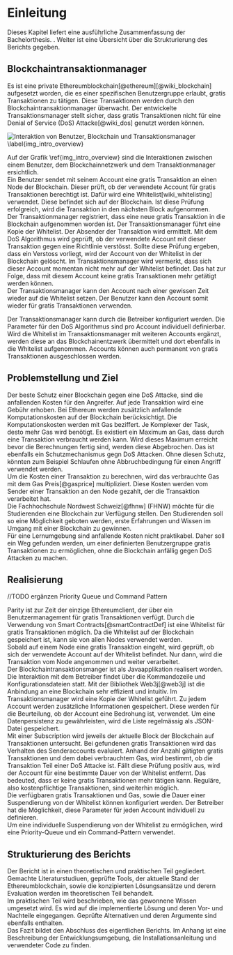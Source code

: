 # Einleitung

Dieses Kapitel liefert eine ausführliche Zusammenfassung der Bachelorthesis. . Weiter ist
eine Übersicht über die Strukturierung des Berichts gegeben. 

## Blockchaintransaktionmanager

Es ist eine private Ethereumblockchain[@ethereum][@wiki_blockchain] aufgesetzt worden, die es einer
spezifischen Benutzergruppe erlaubt, gratis Transaktionen zu tätigen. Diese
Transaktionen werden durch den Blockchaintransaktionmanager überwacht. Der
entwickelte Transaktionsmanager stellt sicher, dass gratis Transaktionen
nicht für eine Denial of Service (DoS) Attacke[@wiki_dos] genutzt werden können.

![Interaktion von Benutzer, Blockchain und Transaktionsmanager \label{img_intro_overview}](images/overview_blockchain_txmanager.png "Übersicht")

Auf der Grafik \ref{img_intro_overview} sind die Interaktionen zwischen einem
Benutzer, dem Blockchainnetzwerk und dem Transaktionmanager ersichtlich.\
Ein Benutzer sendet mit seinem Account eine gratis Transaktion an einen Node der
Blockchain. Dieser prüft, ob der verwendete Account für gratis Transaktionen
berechtigt ist. Dafür wird eine Whitelist[wiki_whitelisting] verwendet. Diese
befindet sich auf der Blockchain. Ist diese Prüfung erfolgreich, wird die
Transaktion in den nächsten Block aufgenommen.\
Der Transaktionmanager registriert, dass eine neue gratis Transaktion in die
Blockchain aufgenommen worden ist. Der Transaktionsmanager führt eine Kopie der
Whitelist. Der Absender der Transaktion wird ermittelt. Mit dem DoS Algorithmus
wird geprüft, ob der verwendete Account mit dieser Transaktion gegen eine
Richtlinie verstösst. Sollte diese Prüfung ergeben, dass ein Verstoss vorliegt,
wird der Account von der Whitelist in der Blockchain gelöscht. Im
Transaktionsmanager wird vermerkt, dass sich dieser Account momentan nicht mehr
auf der Whitelist befindet. Das hat zur Folge, dass mit diesem Account keine
gratis Transaktionen mehr getätigt werden können.\
Der Transaktionsmanager kann den Account nach einer gewissen Zeit wieder auf die
Whitelist setzen. Der Benutzer kann den Account somit wieder für gratis
Transaktionen verwenden.

Der Transaktionsmanager kann durch die Betreiber konfiguriert werden. Die
Parameter für den DoS Algorithmus sind pro Account individuell definierbar.\
Wird die Whitelist im Transaktionsmanager mit weiteren Accounts ergänzt, werden
diese an das Blockchainentzwerk übermittelt und dort ebenfalls in die Whitelist
aufgenommen. Accounts können auch permanent von gratis Transaktionen
ausgeschlossen werden.  

## Problemstellung und Ziel

Der beste Schutz einer Blockchain gegen eine DoS Attacke, sind die anfallenden
Kosten für den Angreifer. Auf jede Transaktion wird eine Gebühr erhoben. Bei
Ethereum werden zusätzlich anfallende Komputationskosten auf der Blockchain
berücksichtigt. Die Komputationskosten werden mit Gas beziffert. Je Komplexer
der Task, desto mehr Gas wird benötigt. Es existiert ein Maximum an Gas, dass
durch eine Transaktion verbraucht werden kann. Wird dieses Maximum erreicht
bevor die Berechnungen fertig sind, werden diese Abgebrochen. Das ist ebenfalls
ein Schutzmechanismus gegn DoS Attacken. Ohne diesen Schutz, könnten zum
Beispiel Schlaufen ohne Abbruchbedingung für einen Angriff verwendet werden.\
Um die Kosten einer Transaktion zu berechnen, wird das verbrauchte Gas mit dem
Gas Preis[@gasprice] multipliziert. Diese Kosten werden vom Sender einer
Transaktion an den Node gezahlt, der die Transaktion verarbeitet hat.\
Die Fachhochschule Nordwest Schweiz[@fhnw] (FHNW) möchte für die Studierenden
eine Blockchain zur Verfügung stellen. Den Studierenden soll so eine Möglichkeit
geboten werden, erste Erfahrungen und Wissen im Umgang mit einer Blockchain zu
gewinnen.\
Für eine Lernumgebung sind anfallende Kosten nicht praktikabel. Daher soll ein Weg
gefunden werden, um einer definierten Benutzergruppe gratis Transaktionen zu
ermöglichen, ohne die Blockchain anfällig gegen DoS Attacken zu machen.  

## Realisierung

//TODO ergänzen Priority Queue und Command Pattern

Parity ist zur Zeit der einzige Ethereumclient, der über ein Benutzermanagement
für gratis Transaktionen verfügt. Durch die Verwendung von Smart
Contracts[@smartContractDef] ist eine Whitelist für gratis Transaktionen
möglich. Da die Whitelist auf der Blockchain gespeichert ist, kann sie von allen
Nodes verwendet werden.\
Sobald auf einem Node eine gratis Transaktion eingeht, wird geprüft, ob sich der
verwendete Account auf der Whitelist befindet. Nur dann, wird die Transaktion
vom Node angenommen und weiter verarbeitet.\
Der Blockchaintransaktionsmanger ist als Javaapplikation realisert worden. Die
Interaktion mit dem Betreiber findet über die Kommandozeile und
Konfigurationsdateien statt. Mit der Bibliothek Web3j[@web3j] ist die Anbindung
an eine Blockchain sehr effizient und intuitiv. Im Transaktionsmanager wird eine
Kopie der Whitelist geführt. Zu jedem Account werden zusätzliche Informationen
gespeichert. Diese werden für die Beurteilung, ob der Account eine Bedrohung
ist, verwendet. Um eine Datenpersistenz zu gewährleisten, wird die Liste
regelmässig als JSON-Datei gespeichert.\
Mit einer Subscription wird jeweils der aktuelle Block der Blockchain auf
Transaktionen untersucht. Bei gefundenen gratis Transaktionen wird das Verhalten
des Senderaccounts evaluiert. Anhand der Anzahl gätigten gratis Transaktionen und dem
dabei verbrauchtem Gas, wird bestimmt, ob die Transaktion Teil einer DoS Attacke
ist. Fällt diese Prüfung positiv aus, wird der Account für eine bestimmte Dauer
von der Whitelist entfernt. Das bedeuted, dass er keine gratis Transaktionen
mehr tätigen kann. Reguläre, also kostenpflichtige Transaktionen, sind weiterhin
möglich.\
Die verfügbaren gratis Transaktionen und Gas, sowie die Dauer einer
Suspendierung von der Whitelist können konfiguriert werden. Der Betreiber hat
die Möglichkeit, diese Parameter für jeden Account individuell zu definieren.\
Um eine individuelle Suspendierung von der Whitelist zu ermöglichen, wird eine
Priority-Queue und ein Command-Pattern verwendet. 


## Strukturierung des Berichts

 Der Bericht ist in einen theoretischen und praktischen Teil gegliedert.
 Gemachte Literaturstudiuen, geprüfte Tools, der aktuelle Stand der
 Ethereumblockchain, sowie die konzipierten Lösungsansätze und derern Evaluation
 werden im theoretischen Teil behandelt.\
 Im praktischen Teil wird beschrieben, wie das gewonnene Wissen umgesetzt wird.
 Es wird auf die implementierte Lösung und deren Vor- und Nachteile eingegangen.
 Geprüfte Alternativen und deren Argumente sind ebenfalls enthalten.\
 Das Fazit bildet den Abschluss des eigentlichen Berichts. Im Anhang ist eine
 Beschreibung der Entwicklungsumgebung, die Installationsanleitung und
 verwendeter Code zu finden. 

